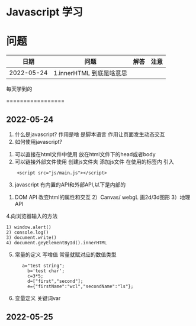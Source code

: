 Javascript 学习
=================



问题
=================

|日期|问题|解答|注意|
|----|----|----|----|
|2022-05-24 |1.innerHTML 到底是啥意思 | ||

	







每天学到的
 
 =================
 


 2022-05-24
-----------------
 1. 什么是javascript? 作用是啥
 是脚本语言  作用让页面发生动态交互
 2. 如何使用javascript?
  1) 可以直接在html文件中使用  放在html文件下的head或者body
  2) 可以链接外部文件使用    创建js文件夹  添加js文件    在使用的标签内 引入
   ````
       <script src="js/main.js"></script>
   ````
 3. javascript 有内置的API和外部API,以下是内部的
  1) DOM API  改变html的属性和交互
  2）Canvas/ webgL   画2d/3d图形
  3）地理API

 4.向浏览器输入的方法
  ````
  1) window.alert()
  2) console.log()
  3) document.write()
  4) document.geyElementById().innerHTML
  ````
	
  5. 常量的定义   写啥值 常量就赋对应的数值类型
  
  ````
  		a="test string";
		  b='test char';
		  c=3*5;
		  d=["first","second"];
		  e={"firstName":"wcl","secondName":"ls"};
  ````
  
  6. 变量定义    关键词var
  
  
  
  
  
  
 2022-05-25
-----------------
